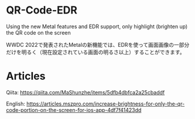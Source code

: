 # QR-Code-EDR

Using the new Metal features and EDR support, only highlight (brighten up) the QR code on the screen

WWDC 2022で発表されたMetalの新機能では、EDRを使って画面画像の一部分だけを明るく（現在設定されている画面の明るさ以上）することができます。

# Articles

Qiita: https://qiita.com/MaShunzhe/items/5dfb4dbfca2a25cbaddf

English: https://articles.mszpro.com/increase-brightness-for-only-the-qr-code-portion-on-the-screen-for-ios-app-4df7f41423dd
